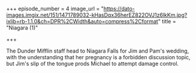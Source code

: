 +++
episode_number = 4
image_url = "https://dato-images.imgix.net/151/1471789032-kHasDqx36herEZ822OVJ1z6lkKm.jpg?ixlib=rb-1.1.0&ch=DPR%2CWidth&auto=compress%2Cformat"
title = "Niagara (1)"

+++

The Dunder Mifflin staff head to Niagara Falls for Jim and Pam's wedding, with the understanding that her pregnancy is a forbidden discussion topic, but Jim's slip of the tongue prods Michael to attempt damage control.